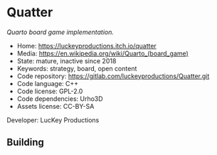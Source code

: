 # Quatter

_Quarto board game implementation._

- Home: https://luckeyproductions.itch.io/quatter
- Media: https://en.wikipedia.org/wiki/Quarto_(board_game)
- State: mature, inactive since 2018
- Keywords: strategy, board, open content
- Code repository: https://gitlab.com/luckeyproductions/Quatter.git
- Code language: C++
- Code license: GPL-2.0
- Code dependencies: Urho3D
- Assets license: CC-BY-SA

Developer: LucKey Productions

## Building

